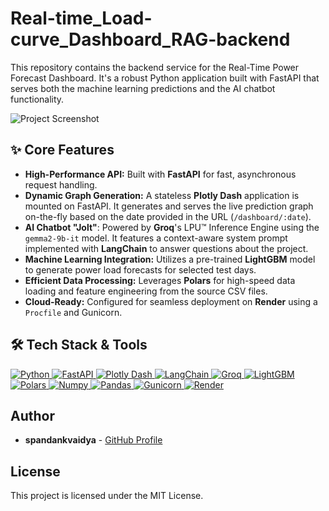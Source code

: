 # Real-time_Load-curve_Dashboard_RAG-backend

This repository contains the backend service for the Real-Time Power Forecast Dashboard. It's a robust Python application built with FastAPI that serves both the machine learning predictions and the AI chatbot functionality.

![Project Screenshot]([https://via.placeholder.com/800x400.png?text=Backend+Architecture+Diagram](https://github.com/spandankvaidya/Real-time_Load-curve_Dashboard_RAG-backend/blob/main/Dashboard_screenshot.png))

## ✨ Core Features

-   **High-Performance API:** Built with **FastAPI** for fast, asynchronous request handling.
-   **Dynamic Graph Generation:** A stateless **Plotly Dash** application is mounted on FastAPI. It generates and serves the live prediction graph on-the-fly based on the date provided in the URL (`/dashboard/:date`).
-   **AI Chatbot "Jolt"**: Powered by **Groq**'s LPU™ Inference Engine using the `gemma2-9b-it` model. It features a context-aware system prompt implemented with **LangChain** to answer questions about the project.
-   **Machine Learning Integration:** Utilizes a pre-trained **LightGBM** model to generate power load forecasts for selected test days.
-   **Efficient Data Processing:** Leverages **Polars** for high-speed data loading and feature engineering from the source CSV files.
-   **Cloud-Ready:** Configured for seamless deployment on **Render** using a `Procfile` and Gunicorn.

## 🛠️ Tech Stack & Tools

<div>
  <a href="https://www.python.org/">
    <img src="https://img.shields.io/badge/python-3670A0?style=for-the-badge&logo=python&logoColor=ffdd54" alt="Python" />
  </a>
  <a href="https://fastapi.tiangolo.com/">
    <img src="https://img.shields.io/badge/FastAPI-005571?style=for-the-badge&logo=fastapi" alt="FastAPI" />
  </a>
  <a href="https://dash.plotly.com/">
    <img src="https://img.shields.io/badge/Plotly_Dash-3DDC84?style=for-the-badge&logo=plotly&logoColor=white" alt="Plotly Dash" />
  </a>
  <a href="https://www.langchain.com/">
    <img src="https://img.shields.io/badge/LangChain-A473E8?style=for-the-badge" alt="LangChain" />
  </a>
  <a href="https://groq.com/">
    <img src="https://img.shields.io/badge/Groq-000000?style=for-the-badge" alt="Groq" />
  </a>
  <a href="https://lightgbm.readthedocs.io/">
    <img src="https://img.shields.io/badge/LightGBM-8E44AD?style=for-the-badge" alt="LightGBM" />
  </a>
  <a href="https://pola.rs/">
    <img src="https://img.shields.io/badge/Polars-1D2B3A?style=for-the-badge" alt="Polars" />
  </a>
  <a href="https://numpy.org/">
    <img src="https://img.shields.io/badge/Numpy-4D77CF?style=for-the-badge&logo=numpy&logoColor=white" alt="Numpy" />
  </a>
  <a href="https://pandas.pydata.org/">
    <img src="https://img.shields.io/badge/Pandas-150458?style=for-the-badge&logo=pandas&logoColor=white" alt="Pandas" />
  </a>
  <a href="https://gunicorn.org/">
      <img src="https://img.shields.io/badge/gunicorn-%23499848.svg?style=for-the-badge&logo=gunicorn&logoColor=white" alt="Gunicorn" />
  </a>
  <a href="https://render.com/">
    <img src="https://img.shields.io/badge/Render-46E3B7?style=for-the-badge&logo=render&logoColor=black" alt="Render" />
  </a>
</div>

## Author

-   **spandankvaidya** - [GitHub Profile](https://github.com/spandankvaidya)

## License

This project is licensed under the MIT License.
